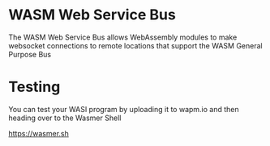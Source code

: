 # WASM Web Service Bus

The WASM Web Service Bus allows WebAssembly modules to make websocket connections
to remote locations that support the WASM General Purpose Bus

# Testing

You can test your WASI program by uploading it to wapm.io and then heading over to the Wasmer Shell

https://wasmer.sh